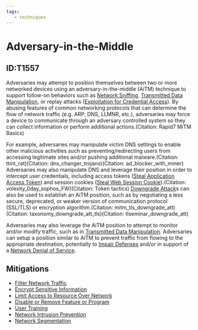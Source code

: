 ```yaml
---
tags:
   - techniques
---
```

# Adversary-in-the-Middle
## ID:T1557
Adversaries may attempt to position themselves between two or more networked devices using an adversary-in-the-middle (AiTM) technique to support follow-on behaviors such as [Network Sniffing](/mitre/techniques/T1040), [Transmitted Data Manipulation](/mitre/techniques/T1565/002), or replay attacks ([Exploitation for Credential Access](/mitre/techniques/T1212)). By abusing features of common networking protocols that can determine the flow of network traffic (e.g. ARP, DNS, LLMNR, etc.), adversaries may force a device to communicate through an adversary controlled system so they can collect information or perform additional actions.(Citation: Rapid7 MiTM Basics)

For example, adversaries may manipulate victim DNS settings to enable other malicious activities such as preventing/redirecting users from accessing legitimate sites and/or pushing additional malware.(Citation: ttint_rat)(Citation: dns_changer_trojans)(Citation: ad_blocker_with_miner) Adversaries may also manipulate DNS and leverage their position in order to intercept user credentials, including access tokens ([Steal Application Access Token](/mitre/techniques/T1528)) and session cookies ([Steal Web Session Cookie](/mitre/techniques/T1539)).(Citation: volexity_0day_sophos_FW)(Citation: Token tactics) [Downgrade Attack](/mitre/techniques/T1562/010)s can also be used to establish an AiTM position, such as by negotiating a less secure, deprecated, or weaker version of communication protocol (SSL/TLS) or encryption algorithm.(Citation: mitm_tls_downgrade_att)(Citation: taxonomy_downgrade_att_tls)(Citation: tlseminar_downgrade_att)

Adversaries may also leverage the AiTM position to attempt to monitor and/or modify traffic, such as in [Transmitted Data Manipulation](/mitre/techniques/T1565/002). Adversaries can setup a position similar to AiTM to prevent traffic from flowing to the appropriate destination, potentially to [Impair Defenses](/mitre/techniques/T1562) and/or in support of a [Network Denial of Service](/mitre/techniques/T1498).
## Mitigations
* [Filter Network Traffic](/mitre/mitigations/M1037)
* [Encrypt Sensitive Information](/mitre/mitigations/M1041)
* [Limit Access to Resource Over Network](/mitre/mitigations/M1035)
* [Disable or Remove Feature or Program](/mitre/mitigations/M1042)
* [User Training](/mitre/mitigations/M1017)
* [Network Intrusion Prevention](/mitre/mitigations/M1031)
* [Network Segmentation](/mitre/mitigations/M1030)
